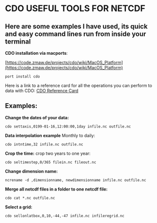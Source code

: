 CDO USEFUL TOOLS FOR NETCDF
================================
Here are some examples I have used, its quick and easy command lines run from inside your terminal
---------------------------------------------------------------------
**CDO installation via macports**: 

[https://code.zmaw.de/projects/cdo/wiki/MacOS_Platform](https://code.zmaw.de/projects/cdo/wiki/MacOS_Platform)

    port install cdo

Here is a link to a reference card for all the operations you can perform to data with CDO:
[CDO Reference Card](https://scicomp.ethz.ch/public/manual/CDO/1.6.4/cdo_refcard.pdf)


Examples:
----------------

**Change the dates of your data:**  

    cdo settaxis,0199-01-16,12:00:00,1day infile.nc outfile.nc
  
**Data interpolation example**  Monthly to daily:

    cdo intntime,32 infile.nc outfile.nc 

**Crop the time:** crop two years to one year:

    cdo seltimestep,0/365 filein.nc fileout.nc

**Change dimension name:**

    ncrename -d ,dimensionname, newdimensionname infile.nc outfile.nc

**Merge all netcdf files in a folder to one netcdf file:**

    cdo cat *.nc outfile.nc

**Select a grid:** 

    cdo sellonlatbox,0,10,-44,-47 infile.nc infileregrid.nc 


